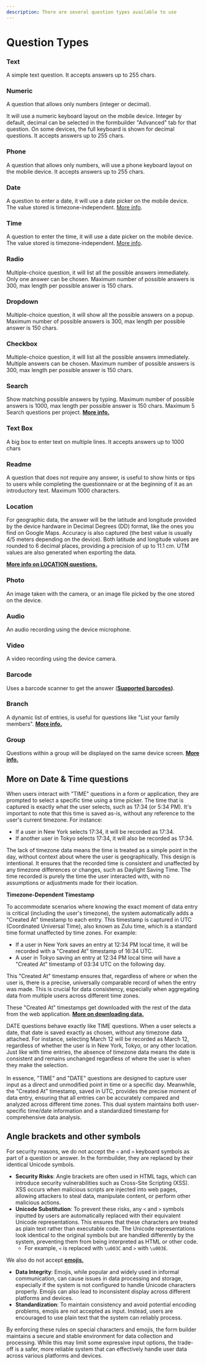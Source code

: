 ```yaml
---
description: There are several question types available to use
---
```


# Question Types

### Text

A simple text question. It accepts answers up to 255 chars.

### Numeric

A question that allows only numbers (integer or decimal).

&#x20;It will use a numeric keyboard layout on the mobile device. Integer by default, decimal can be selected in the formbuilder "Advanced" tab for that question. On some devices, the full keyboard is shown for decimal questions. It accepts answers up to 255 chars.

### Phone

A question that allows only numbers, will use a phone keyboard layout on the mobile device. It accepts answers up to 255 chars.

### Date

A question to enter a date, it will use a date picker on the mobile device. The value stored is timezone-independent. [More info](input-types.md#more-on-date-and-time-questions).

### Time

A question to enter the time, it will use a date picker on the mobile device. The value stored is timezone-independent. [More info](input-types.md#more-on-date-and-time-questions).

### Radio

Multiple-choice question, it will list all the possible answers immediately. Only one answer can be chosen. Maximum number of possible answers is 300, max length per possible answer is 150 chars.

### Dropdown

Multiple-choice question, it will show all the possible answers on a popup. Maximum number of possible answers is 300, max length per possible answer is 150 chars.

### Checkbox

Multiple-choice question, it will list all the possible answers immediately. Multiple answers can be chosen. Maximum number of possible answers is 300, max length per possible answer is 150 chars.

### Search

Show matching possible answers by typing. Maximum number of possible answers is 1000, max length per possible answer is 150 chars. Maximum 5 Search questions per project. [**More info.**](search.md)

### Text Box

A big box to enter text on multiple lines. It accepts answers up to 1000 chars

### Readme

A question that does not require any answer, is useful to show hints or tips to users while completing the questionnaire or at the beginning of it as an introductory text. Maximum 1000 characters.

### Location

For geographic data, the answer will be the latitude and longitude provided by the device hardware in Decimal Degrees (DD) format, like the ones you find on Google Maps. Accuracy is also captured (the best value is usually 4/5 meters depending on the device). Both latitude and longitude values are rounded to 6 decimal places, providing a precision of up to 11.1 cm. UTM values are also generated when exporting the data.

[**More info on LOCATION questions.**](location-questions.md)

### Photo&#x20;

An image taken with the camera, or an image file picked by the one stored on the device.

### Audio

An audio recording using the device microphone.

### Video

A video recording using the device camera.

### Barcode

Uses a barcode scanner to get the answer ([**Supported barcodes**](../common-use-cases/barcodes.md)**)**.

### Branch

A dynamic list of entries, is useful for questions like "List your family members". [**More info.**](branches.md)

### Group

Questions within a group will be displayed on the same device screen. [**More info.**](groups.md)

## More on Date & Time questions

When users interact with "TIME" questions in a form or application, they are prompted to select a specific time using a time picker. The time that is captured is exactly what the user selects, such as 17:34 (or 5:34 PM). It's important to note that this time is saved as-is, without any reference to the user's current timezone. For instance:

* If a user in New York selects 17:34, it will be recorded as 17:34.
* If another user in Tokyo selects 17:34, it will also be recorded as 17:34.

The lack of timezone data means the time is treated as a simple point in the day, without context about where the user is geographically. This design is intentional. It ensures that the recorded time is consistent and unaffected by any timezone differences or changes, such as Daylight Saving Time. The time recorded is purely the time the user interacted with, with no assumptions or adjustments made for their location.

**Timezone-Dependent Timestamp**

To accommodate scenarios where knowing the exact moment of data entry is critical (including the user's timezone), the system automatically adds a "Created At" timestamp to each entry. This timestamp is captured in UTC (Coordinated Universal Time), also known as Zulu time, which is a standard time format unaffected by time zones. For example:

* If a user in New York saves an entry at 12:34 PM local time, it will be recorded with a "Created At" timestamp of 16:34 UTC.
* A user in Tokyo saving an entry at 12:34 PM local time will have a "Created At" timestamp of 03:34 UTC on the following day.

This "Created At" timestamp ensures that, regardless of where or when the user is, there is a precise, universally comparable record of when the entry was made. This is crucial for data consistency, especially when aggregating data from multiple users across different time zones.

These "Created At" timestamps get downloaded with the rest of the data from the web application. [**More on downloading data.** ](../web-application/downloading-data.md)

DATE questions behave exactly like TIME questions. When a user selects a date, that date is saved exactly as chosen, without any timezone data attached. For instance, selecting March 12 will be recorded as March 12, regardless of whether the user is in New York, Tokyo, or any other location. Just like with time entries, the absence of timezone data means the date is consistent and remains unchanged regardless of where the user is when they make the selection.\
\
In essence, "TIME" and "DATE" questions are designed to capture user input as a direct and unmodified point in time or a specific day. Meanwhile, the "Created At" timestamp, saved in UTC, provides the precise moment of data entry, ensuring that all entries can be accurately compared and analyzed across different time zones. This dual system maintains both user-specific time/date information and a standardized timestamp for comprehensive data analysis.

## Angle brackets and other symbols

For security reasons, we do not accept the `<` and `>` keyboard symbols as part of a question or answer. In the formbuilder, they are replaced by their identical Unicode symbols.

* **Security Risks**: Angle brackets are often used in HTML tags, which can introduce security vulnerabilities such as Cross-Site Scripting (XSS). XSS occurs when malicious scripts are injected into web pages, allowing attackers to steal data, manipulate content, or perform other malicious actions.
* **Unicode Substitution**: To prevent these risks, any `<` and `>` symbols inputted by users are automatically replaced with their equivalent Unicode representations. This ensures that these characters are treated as plain text rather than executable code. The Unicode representations look identical to the original symbols but are handled differently by the system, preventing them from being interpreted as HTML or other code.
  * For example, `<` is replaced with `\u003C` and `>` with `\u003E`.

We also do not accept [**emojis.**](https://en.wikipedia.org/wiki/Emoji)

* **Data Integrity**: Emojis, while popular and widely used in informal communication, can cause issues in data processing and storage, especially if the system is not configured to handle Unicode characters properly. Emojis can also lead to inconsistent display across different platforms and devices.
* **Standardization**: To maintain consistency and avoid potential encoding problems, emojis are not accepted as input. Instead, users are encouraged to use plain text that the system can reliably process.

By enforcing these rules on special characters and emojis, the form builder maintains a secure and stable environment for data collection and processing. While this may limit some expressive input options, the trade-off is a safer, more reliable system that can effectively handle user data across various platforms and devices.
